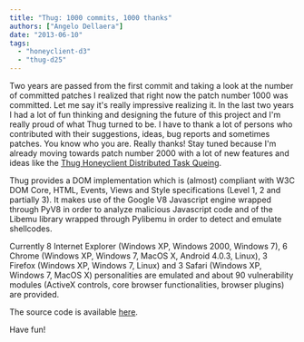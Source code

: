 ```yaml
---
title: "Thug: 1000 commits, 1000 thanks"
authors: ["Angelo Dellaera"]
date: "2013-06-10"
tags: 
  - "honeyclient-d3"
  - "thug-d25"
---
```


Two years are passed from the first commit and taking a look at the number of committed patches I realized that right now the patch number 1000 was committed. Let me say it's really impressive realizing it. In the last two years I had a lot of fun thinking and designing the future of this project and I'm really proud of what Thug turned to be. I have to thank a lot of persons who contributed with their suggestions, ideas, bug reports and sometimes patches. You know who you are. Really thanks! Stay tuned because I'm already moving towards patch number 2000 with a lot of new features and ideas like the [Thug Honeyclient Distributed Task Queing](https://honeynet.org/gsoc/slot3).  
  
Thug provides a DOM implementation which is (almost) compliant with W3C DOM Core, HTML, Events, Views and Style specifications (Level 1, 2 and partially 3). It makes use of the Google V8 Javascript engine wrapped through PyV8 in order to analyze malicious Javascript code and of the Libemu library wrapped through Pylibemu in order to detect and emulate shellcodes.  
  
Currently 8 Internet Explorer (Windows XP, Windows 2000, Windows 7), 6 Chrome (Windows XP, Windows 7, MacOS X, Android 4.0.3, Linux), 3 Firefox (Windows XP, Windows 7, Linux) and 3 Safari (Windows XP, Windows 7, MacOS X) personalities are emulated and about 90 vulnerability modules (ActiveX controls, core browser functionalities, browser plugins) are provided.  
  
The source code is available [here](https://github.com/buffer/thug).  
  
Have fun!
